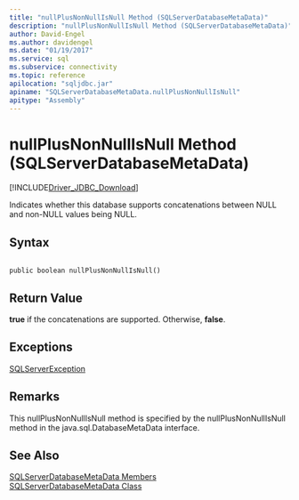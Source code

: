```yaml
---
title: "nullPlusNonNullIsNull Method (SQLServerDatabaseMetaData)"
description: "nullPlusNonNullIsNull Method (SQLServerDatabaseMetaData)"
author: David-Engel
ms.author: davidengel
ms.date: "01/19/2017"
ms.service: sql
ms.subservice: connectivity
ms.topic: reference
apilocation: "sqljdbc.jar"
apiname: "SQLServerDatabaseMetaData.nullPlusNonNullIsNull"
apitype: "Assembly"
---
```

# nullPlusNonNullIsNull Method (SQLServerDatabaseMetaData)
[!INCLUDE[Driver_JDBC_Download](../../../includes/driver_jdbc_download.md)]

  Indicates whether this database supports concatenations between NULL and non-NULL values being NULL.  
  
## Syntax  
  
```  
  
public boolean nullPlusNonNullIsNull()  
```  
  
## Return Value  
 **true** if the concatenations are supported. Otherwise, **false**.  
  
## Exceptions  
 [SQLServerException](../../../connect/jdbc/reference/sqlserverexception-class.md)  
  
## Remarks  
 This nullPlusNonNullIsNull method is specified by the nullPlusNonNullIsNull method in the java.sql.DatabaseMetaData interface.  
  
## See Also  
 [SQLServerDatabaseMetaData Members](../../../connect/jdbc/reference/sqlserverdatabasemetadata-members.md)   
 [SQLServerDatabaseMetaData Class](../../../connect/jdbc/reference/sqlserverdatabasemetadata-class.md)  
  
  
